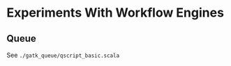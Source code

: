 Experiments With Workflow Engines
=================================

Queue
-----

See `./gatk_queue/qscript_basic.scala`

